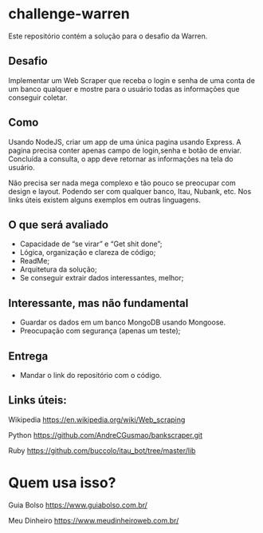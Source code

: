 # challenge-warren
Este repositório contém a solução para o desafio da Warren.

## Desafio

Implementar um Web Scraper que receba o login e senha de uma conta de um banco qualquer e mostre para o usuário todas as informações que conseguir coletar.

## Como

Usando NodeJS, criar um app de uma única pagina usando Express. A pagina precisa conter apenas campo de login,senha e botão de enviar. Concluída a consulta, o app deve retornar as informações na tela do usuário.

Não precisa ser nada mega complexo e tão pouco se preocupar com design e layout.
Podendo ser com qualquer banco, Itau, Nubank, etc. Nos links úteis existem alguns exemplos em outras linguagens.

## O que será avaliado

- Capacidade de “se virar” e “Get shit done”;
- Lógica, organização e clareza de código;
- ReadMe;
- Arquitetura da solução;
- Se conseguir extrair dados interessantes, melhor;

## Interessante, mas não fundamental

- Guardar os dados em um banco MongoDB usando Mongoose.
- Preocupação com segurança (apenas um teste);

## Entrega

- Mandar o link do repositório com o código.

## Links úteis:

Wikipedia https://en.wikipedia.org/wiki/Web_scraping

Python https://github.com/AndreCGusmao/bankscraper.git

Ruby https://github.com/buccolo/itau_bot/tree/master/lib

# Quem usa isso?

Guia Bolso https://www.guiabolso.com.br/

Meu Dinheiro https://www.meudinheiroweb.com.br/
